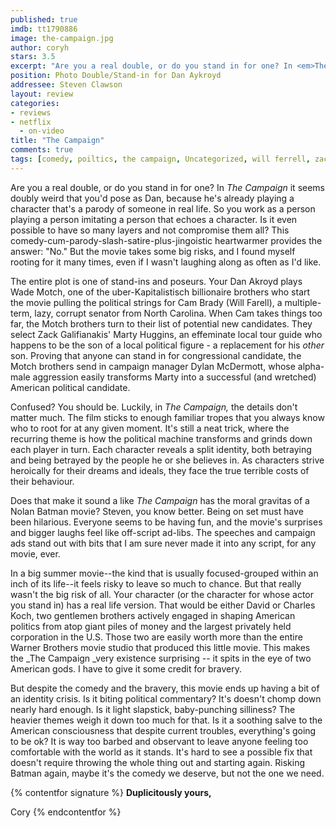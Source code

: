 ```yaml
---
published: true
imdb: tt1790886
image: the-campaign.jpg
author: coryh
stars: 3.5
excerpt: "Are you a real double, or do you stand in for one? In <em>The Campaign</em> it seems doubly weird that you&rsquo;d pose as Dan, because he&rsquo;s already playing a character that&rsquo;s a parody of someone in real life." 
position: Photo Double/Stand-in for Dan Aykroyd
addressee: Steven Clawson
layout: review
categories:
- reviews
- netflix
  - on-video
title: "The Campaign"
comments: true
tags: [comedy, poiltics, the campaign, Uncategorized, will ferrell, zack galifianakis]
---
```

Are you a real double, or do you stand in for one? In _The Campaign_ it seems doubly weird that you'd pose as Dan, because he's already playing a character that's a parody of someone in real life. So you work as a person playing a person imitating a person that echoes a character. Is it even possible to have so many layers and not compromise them all? This comedy-cum-parody-slash-satire-plus-jingoistic heartwarmer provides the answer: "No." But the movie takes some big risks, and I found myself rooting for it many times, even if I wasn't laughing along as often as I'd like.

The entire plot is one of stand-ins and poseurs. Your Dan Akroyd plays Wade Motch, one of the uber-Kapitalistisch billionaire brothers who start the movie pulling the political strings for Cam Brady (Will Farell), a multiple-term, lazy, corrupt senator from North Carolina. When Cam takes things too far, the Motch brothers turn to their list of potential new candidates. They select Zack Galifianakis' Marty Huggins, an effeminate local tour guide who happens to be the son of a local political figure - a replacement for his _other_ son­. Proving that anyone can stand in for congressional candidate, the Motch brothers send in campaign manager Dylan McDermott, whose alpha-male aggression easily transforms Marty into a successful (and wretched) American political candidate.

Confused? You should be. Luckily, in _The Campaign,_ the details don't matter much. The film sticks to enough familiar tropes that you always know who to root for at any given moment. It's still a neat trick, where the recurring theme is how the political machine transforms and grinds down each player in turn. Each character reveals a split identity, both betraying and being betrayed by the people he or she believes in. As characters strive heroically for their dreams and ideals, they face the true terrible costs of their behaviour.     

Does that make it sound a like _The Campaign_ has the moral gravitas of a Nolan Batman movie? Steven, you know better. Being on set must have been hilarious. Everyone seems to be having fun, and the movie's surprises and bigger laughs feel like off-script ad-libs­. The speeches and campaign ads stand out with bits that I am sure never made it into any script, for any movie, ever.

In a big summer movie--the kind that is usually focused-grouped within an inch of its life--it feels risky to leave so much to chance. But that really wasn't the big risk of all. Your character (or the character for whose actor you stand in) has a real life version. That would be either David or Charles Koch, two gentlemen brothers actively engaged in shaping American politics from atop giant piles of money and the largest privately held corporation in the U.S. Those two are easily worth more than the entire Warner Brothers movie studio that produced this little movie. This makes the _The Campaign _very existence surprising ­-- it spits in the eye of two American gods. I have to give it some credit for bravery.

But despite the comedy and the bravery, this movie ends up having a bit of an identity crisis. Is it biting political commentary? It's doesn't chomp down nearly hard enough. Is it light slapstick, baby-punching silliness? The heavier themes weigh it down too much for that. Is it a soothing salve to the American consciousness that despite current troubles, everything's going to be ok? It is way too barbed and observant to leave anyone feeling too comfortable with the world as it stands. It's hard to see a possible fix that doesn't require throwing the whole thing out and starting again. Risking Batman again, maybe it's the comedy we deserve, but not the one we need.

{% contentfor signature %}
**Duplicitously yours,**

Cory
{% endcontentfor %}
